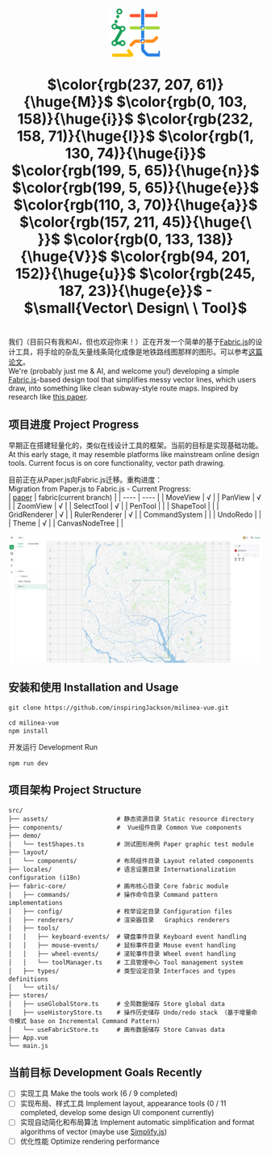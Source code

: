 # <p align="center"><img src="https://github.com/inspiringJackson/mycdn/blob/main/milinea-vue/logo5-6.svg" alt="logo (inspired by Chinese character '线' which means 'line')" style="width: 100px; height: 100px;"></p><p align="center">$\color{rgb(237, 207, 61)}{\huge{M}}$  $\color{rgb(0, 103, 158)}{\huge{i}}$  $\color{rgb(232, 158, 71)}{\huge{l}}$  $\color{rgb(1, 130, 74)}{\huge{i}}$  $\color{rgb(199, 5, 65)}{\huge{n}}$  $\color{rgb(199, 5, 65)}{\huge{e}}$  $\color{rgb(110, 3, 70)}{\huge{a}}$  $\color{rgb(157, 211, 45)}{\huge{\ }}$  $\color{rgb(0, 133, 138)}{\huge{V}}$  $\color{rgb(94, 201, 152)}{\huge{u}}$  $\color{rgb(245, 187, 23)}{\huge{e}}$ - $\small{Vector\ Design\ \ Tool}$</p>
# 

我们（目前只有我和AI，但也欢迎你来！）正在开发一个简单的基于[Fabric.js](https://github.com/fabricjs/fabric.js)的设计工具，将手绘的杂乱矢量线条简化成像是地铁路线图那样的图形。可以参考[这篇论文](http://www.jstott.me.uk/thesis/thesis-final.pdf)。<br>
We're (probably just me & AI, and welcome you!) developing a simple [Fabric.js](https://github.com/fabricjs/fabric.js)-based design tool that simplifies messy vector lines, which users draw, into something like clean subway-style route maps. Inspired by research like [this paper](http://www.jstott.me.uk/thesis/thesis-final.pdf).

## 项目进度 Project Progress
早期正在搭建轻量化的，类似在线设计工具的框架。当前的目标是实现基础功能。<br>
At this early stage, it may resemble platforms like mainstream online design tools. Current focus is on core functionality, vector path drawing.

目前正在从Paper.js向Fabric.js迁移。重构进度：<br>
Migration from Paper.js to Fabric.js - Current Progress:<br>
| [paper](https://github.com/inspiringJackson/milinea-vue/tree/paper) | fabric(current branch) |
|  ----  |  ----  |
| MoveView | √ |
| PanView | √ |
| ZoomView | √ |
| SelectTool | √ |
| PenTool |  |
| ShapeTool |  |
| GridRenderer | √ |
| RulerRenderer | √ |
| CommandSystem |  |
| UndoRedo |  |
| Theme | √ |
| CanvasNodeTree |  |

![Preview](https://github.com/inspiringJackson/mycdn/blob/main/milinea-vue/preview5-13.png)

## 安装和使用 Installation and Usage

```
git clone https://github.com/inspiringJackson/milinea-vue.git
```

```
cd milinea-vue
npm install
```

开发运行 Development Run
```
npm run dev
```

## 项目架构 Project Structure
```
src/
├── assets/                   # 静态资源目录 Static resource directory
├── components/               #  Vue组件目录 Common Vue components
├── demo/
│   └── testShapes.ts         # 测试图形用例 Paper graphic test module
├── layout/
│   └── components/           # 布局组件目录 Layout related components
├── locales/                  # 语言设置目录 Internationalization configuration (i18n)
├── fabric-core/              # 画布核心目录 Core fabric module
│   ├── commands/             # 操作命令目录 Command pattern implementations
│   ├── config/               # 枚举设定目录 Configuration files
│   ├── renderers/            # 渲染器目录   Graphics renderers
│   ├── tools/
│   │   ├── keyboard-events/  # 键盘事件目录 Keyboard event handling
│   │   ├── mouse-events/     # 鼠标事件目录 Mouse event handling
│   │   ├── wheel-events/     # 滚轮事件目录 Wheel event handling
│   │   └── toolManager.ts    # 工具管理中心 Tool management system
│   ├── types/                # 类型设定目录 Interfaces and types definitions
│   └── utils/
├── stores/
│   ├── useGlobalStore.ts     # 全局数据储存 Store global data
│   ├── useHistoryStore.ts    # 操作历史储存 Undo/redo stack （基于增量命令模式 base on Incremental Command Pattern)
│   └── useFabricStore.ts     # 画布数据储存 Store Canvas data
├── App.vue
└── main.js
```

## 当前目标 Development Goals Recently

- [ ] 实现工具 Make the tools work (6 / 9 completed)
- [ ] 实现布局、样式工具 Implement layout, appearance tools (0 / 11 completed, develop some design UI component currently)
- [ ] 实现自动简化和布局算法 Implement automatic simplification and format algorithms of vector (maybe use [Simplify.js](https://mourner.github.io/simplify-js/))
- [ ] 优化性能 Optimize rendering performance
